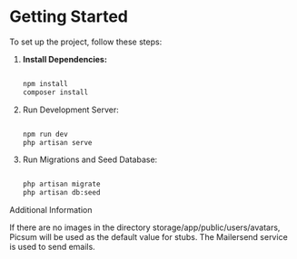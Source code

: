 # Getting Started

To set up the project, follow these steps:

1. **Install Dependencies:**
   ```bash
   
   npm install
   composer install
   
2. Run Development Server:
   ```bash
   
   npm run dev
   php artisan serve
   
3. Run Migrations and Seed Database:
   ```bash
   
   php artisan migrate
   php artisan db:seed

Additional Information

If there are no images in the directory storage/app/public/users/avatars, Picsum will be used as the default value for stubs.
The Mailersend service is used to send emails.
